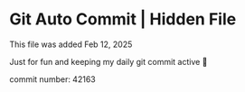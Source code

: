 # Git Auto Commit | Hidden File

This file was added Feb 12, 2025

Just for fun and keeping my daily git commit active 🤪

commit number: 42163
